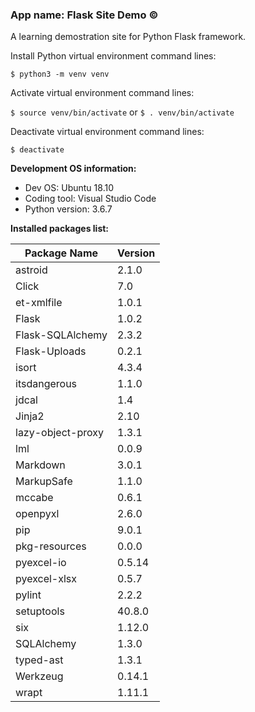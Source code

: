 ### App name: Flask Site Demo &copy;

A learning demostration site for Python Flask framework.

Install Python virtual environment command lines:

`$ python3 -m venv venv`

Activate virtual environment command lines:

`$ source venv/bin/activate` or `$ . venv/bin/activate`

Deactivate virtual environment command lines:

`$ deactivate`


**Development OS information:**

- Dev OS: Ubuntu 18.10
- Coding tool: Visual Studio Code
- Python version: 3.6.7


**Installed packages list:**

| Package Name | Version |
|------|------|
| astroid | 2.1.0 |
| Click | 7.0 |
| et-xmlfile | 1.0.1 |
| Flask | 1.0.2 |
| Flask-SQLAlchemy | 2.3.2 |
| Flask-Uploads | 0.2.1 |
| isort | 4.3.4 |
| itsdangerous | 1.1.0 |
| jdcal | 1.4 |
| Jinja2 | 2.10 |
| lazy-object-proxy | 1.3.1 |
| lml | 0.0.9 |
| Markdown | 3.0.1 |
| MarkupSafe | 1.1.0 |
| mccabe | 0.6.1 |
| openpyxl | 2.6.0 |
| pip | 9.0.1 |
| pkg-resources | 0.0.0 |
| pyexcel-io | 0.5.14 |
| pyexcel-xlsx | 0.5.7 |
| pylint | 2.2.2 |
| setuptools | 40.8.0 |
| six | 1.12.0 |
| SQLAlchemy | 1.3.0 |
| typed-ast | 1.3.1 |
| Werkzeug | 0.14.1 |
| wrapt | 1.11.1 |
